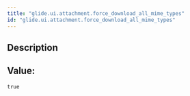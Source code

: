 ```yaml
---
title: "glide.ui.attachment.force_download_all_mime_types"
id: "glide.ui.attachment.force_download_all_mime_types"
---
```

## Description



## Value: 
```
true
```